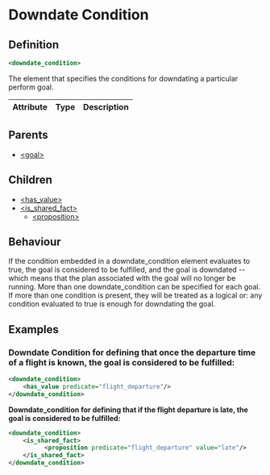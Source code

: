 # Downdate Condition
## Definition
```xml
<downdate_condition>
```

The element that specifies the conditions for downdating a particular perform goal.

Attribute | Type | Description |
--- | --- | --- |

## Parents
- [<goal\>](/dialog-domain-description-definition/domain/elements/goal)

## Children
- [<has\_value\>](/dialog-domain-description-definition/domain/children/has_value)
- [<is\_shared\_fact\>](/dialog-domain-description-definition/domain/children/is_shared_fact)
  - [<proposition\>](/dialog-domain-description-definition/domain/children/proposition)

## Behaviour
If the condition embedded in a downdate\_condition element evaluates to true, the goal is considered to be fulfilled, and the goal is downdated -- which means that the plan associated with the goal will no longer be running. More than one downdate\_condition can be specified for each goal. If more than one condition is present, they will be treated as a logical or: any condition evaluated to true is enough for downdating the goal.

## Examples
### Downdate Condition for defining that once the departure time of a flight is known, the goal is considered to be fulfilled:

```xml
<downdate_condition>
    <has_value predicate="flight_departure"/>
</downdate_condition>
```

**Downdate_condition for defining that if the flight departure is late, the goal is considered to be fulfilled:**

```xml
<downdate_condition>
    <is_shared_fact>
          <proposition predicate="flight_departure" value="late"/>
    </is_shared_fact>
</downdate_condition>
```
